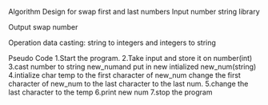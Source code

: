 Algorithm Design for swap first and last numbers
Input
number
string library

Output
swap number

Operation
data casting: string to integers and integers to string


Pseudo Code
1.Start the program.
2.Take input and store it on number(int)
3.cast number to string new_numand put in new intialized new_num(string)
4.intialize char temp to the first character of new_num
change the first character of new_num to the last character to the last num.
5.change the last character to the temp
6.print new num
7.stop the program